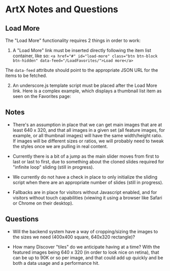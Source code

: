 ArtX Notes and Questions
========================

Load More
---------
The "Load More" functionality requires 2 things in order to work:

1. A "Load More" link must be inserted directly following the item list container, like so:
`<a href="#" id="load-more" class="btn btn-block btn-hidden" data-feed="/LoadFavorites/">Load more</a>`

 The `data-feed` attribute should point to the appropriate JSON URL for the items to be fetched.

2. An underscore.js template script must be placed after the Load More link.  Here is a complex example, which displays a thumbnail list item as seen on the Favorites page:

    <script type="text/template" id="item-template">

        <% _.each(jsonArray, function(eventObj, key){ %>

        <% var eventStartDate = moment(eventObj.start_date).format("ddd, MMM Do YYYY"); // "Sun, Feb 14th 2010" %>
        <% var eventStartTime = moment(eventObj.start_date).format("h:mm a"); // "10:15 am" %>

        <% var eventEndDate = moment(eventObj.end_date).format("MMM Do, YYYY"); // "Feb 14th, 2010" %>
        <% var eventEndTime = moment(eventObj.end_date).format("h:mm a"); // "10:15 am" %>

        <% var compareStartDate = moment(eventObj.start_date).format("M/D/YYYY"); // "2/14/2010" %>
        <% var compareEndDate = moment(eventObj.end_date).format("M/D/YYYY"); // "2/14/2010" %>
                
        <div class="item-block cf">
            <div class="item-image">
                <a href="exhibition.html">
                    <img src="<%= eventObj.image %>" alt="" />
                </a>
            </div>
            <div class="item-info">
                <h2 class="item-title">
                    <% if (eventObj.event_type == "exhibition") { %>
                    <a href="exhibition.html" class="truncate"><%= eventObj.name %></a>
                    <% } else { %>
                    <a href="event.html" class="truncate"><%= eventObj.name %></a>
                    <% } %>
                </h2>
                <p class="item-venue"><%= eventObj.location.name %></p>
                <p class="item-date">
                <% if (compareStartDate != compareEndDate) { %>
                    Through <%= eventEndDate %>
                <% } else { %>
                    <%= eventStartDate %><br />
                    <%= eventStartTime %> - <%= eventEndTime %>
                <% } %>
                </p>

                <a href="#" class="favorite-star item-symbol" data-eventID="1" title="Toggle as a favorite"><i class="icon icon-star2"></i><span class="visuallyhidden">Toggle as a favorite</span></a>
            </div>
        </div>

        <% }); %>
    </script>


Notes
-----

* There's an assumption in place that we can get main images that are at least 640 x 320, and that all images in a given set (all feature images, for example, or all thumbnail images) will have the same width/height ratio.  If images will be different sizes or ratios, we will probably need to tweak the styles once we are pulling in real content.

* Currently there is a bit of a jump as the main slider moves from first to last or last to first, due to something about the cloned slides required for "infinite loop" sliding (still in progress).

* We currently do not have a check in place to only initialize the sliding script when there are an appropriate number of slides (still in progress).

* Fallbacks are in place for visitors without Javascript enabled, and for visitors without touch capabilities (viewing it using a browser like Safari or Chrome on their desktop).


Questions
---------

* Will the backend system have a way of cropping/sizing the images to the sizes we need (400x400 square, 640x320 rectangle)?

* How many Discover "tiles" do we anticipate having at a time?  With the featured images being 640 x 320 (in order to look nice on retina), that can be up to 90K or so per image, and that could add up quickly and be both a data usage and a performance hit.
